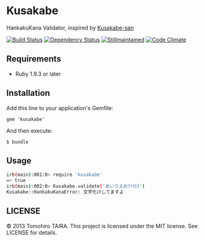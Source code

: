 Kusakabe
================================================================================

HankakuKana Validator, inspired by [Kusakabe-san](http://ja.uncyclopedia.info/wiki/Kusakabe%E3%81%95%E3%82%93)


[![Build Status](https://travis-ci.org/Tomohiro/kusakabe.png?branch=master)](https://travis-ci.org/Tomohiro/kusakabe)
[![Dependency Status](https://gemnasium.com/Tomohiro/kusakabe.png)](https://gemnasium.com/Tomohiro/kusakabe)
[![Stillmaintained](http://stillmaintained.com/Tomohiro/kusakabe.png)](http://stillmaintained.com/Tomohiro/kusakabe)
[![Code Climate](https://codeclimate.com/badge.png)](https://codeclimate.com/github/Tomohiro/kusakabe)


Requirements
-------------------------------------------------------------------------------

- Ruby 1.9.3 or later


Installation
--------------------------------------------------------------------------------

Add this line to your application's Gemfile:

    gem 'kusakabe'

And then execute:

    $ bundle


Usage
-------------------------------------------------------------------------------

```sh
irb(main):001:0> require 'kusakabe'
=> true
irb(main):002:0> Kusakabe.validate('あいうえおｱｲｳｴｵ')
Kusakabe::HankakuKanaError: 文字化けしてますよ
```


LICENSE
--------------------------------------------------------------------------------

&copy; 2013 Tomohiro TAIRA.
This project is licensed under the MIT license.
See LICENSE for details.
